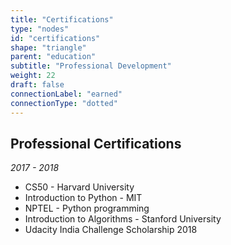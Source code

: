 ```yaml
---
title: "Certifications"
type: "nodes"
id: "certifications"
shape: "triangle"
parent: "education"
subtitle: "Professional Development"
weight: 22
draft: false
connectionLabel: "earned"
connectionType: "dotted"
---
```


## Professional Certifications

*2017 - 2018*

- CS50 - Harvard University
- Introduction to Python - MIT
- NPTEL - Python programming
- Introduction to Algorithms - Stanford University
- Udacity India Challenge Scholarship 2018